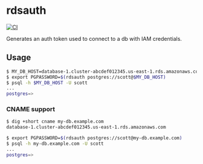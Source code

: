 # rdsauth

[![CI](https://github.com/winebarrel/rdsauth/actions/workflows/ci.yml/badge.svg)](https://github.com/winebarrel/rdsauth/actions/workflows/ci.yml)

Generates an auth token used to connect to a db with IAM credentials.

## Usage

```sh
$ MY_DB_HOST=database-1.cluster-abcdef012345.us-east-1.rds.amazonaws.com
$ export PGPASSWORD=$(rdsauth postgres://scott@$MY_DB_HOST)
$ psql -h $MY_DB_HOST -U scott
...
postgres=>
```

### CNAME support

```sh
$ dig +short cname my-db.example.com
database-1.cluster-abcdef012345.us-east-1.rds.amazonaws.com

$ export PGPASSWORD=$(rdsauth postgres://scott@my-db.example.com)
$ psql -h my-db.example.com -U scott
...
postgres=>
```
